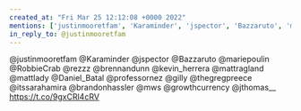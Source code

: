 ```yaml
---
created_at: "Fri Mar 25 12:12:08 +0000 2022"
mentions: ['justinmooretfam', 'Karaminder', 'jspector', 'Bazzaruto', 'mariepoulin', 'RobbieCrab', 'rezzz', 'brennandunn', 'kevin_herrera', 'mattragland', 'mattlady', 'Daniel_Batal', 'professornez', 'gilly', 'thegregpreece', 'itssarahamira', 'brandonhassler', 'mws', 'jthomas__']
in_reply_to: @justinmooretfam
---
```


@justinmooretfam @Karaminder @jspector @Bazzaruto @mariepoulin @RobbieCrab @rezzz @brennandunn @kevin_herrera @mattragland @mattlady @Daniel_Batal @professornez @gilly @thegregpreece @itssarahamira @brandonhassler @mws @growthcurrency @jthomas__ https://t.co/9gxCRl4cRV